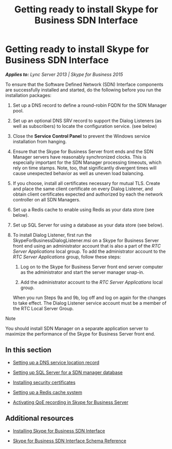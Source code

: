 ﻿---
title: Getting ready to install Skype for Business SDN Interface
TOCTitle: Getting ready to install Skype for Business SDN Interface
ms:assetid: c5b5083a-a25e-4409-a496-2616bb2b15a2
ms:mtpsurl: https://msdn.microsoft.com/en-us/library/Dn785199(v=office.16)
ms:contentKeyID: 65258661
ms.date: 02/27/2017
mtps_version: v=office.16
---

# Getting ready to install Skype for Business SDN Interface


_**Applies to:** Lync Server 2013 | Skype for Business 2015_

To ensure that the Software Defined Network (SDN) Interface components are successfully installed and started, do the following before you run the installation packages:

1.  Set up a DNS record to define a round-robin FQDN for the SDN Manager pool.

2.  Set up an optional DNS SRV record to support the Dialog Listeners (as well as subscribers) to locate the configuration service. (see below)

3.  Close the **Service Control Panel** to prevent the Windows service installation from hanging.

4.  Ensure that the Skype for Business Server front ends and the SDN Manager servers have reasonably synchronized clocks. This is especially important for the SDN Manager processing timeouts, which rely on time stamps. Note, too, that significantly divergent times will cause unexpected behavior as well as uneven load balancing.

5.  If you choose, install all certificates necessary for mutual TLS. Create and place the same client certificate on every Dialog Listener, and obtain client certificates expected and authorized by each the network controller on all SDN Managers.

6.  Set up a Redis cache to enable using Redis as your data store (see below).

7.  Set up SQL Server for using a database as your data store (see below).

8.  To install Dialog Listener, first run the SkypeForBusinessDialogListener.msi on a Skype for Business Server front end using an administrator account that is also a part of the *RTC Server Applications* local group. To add the administrator account to the *RTC Server Applications* group, follow these steps:
    
    1.  Log on to the Skype for Business Server front end server computer as the administrator and start the server manager snap-in.
    
    2.  Add the administrator account to the *RTC Server Applications* local group.
    
    When you run Steps 9a and 9b, log off and log on again for the changes to take effect. The Dialog Listener service account must be a member of the RTC Local Server Group.


> [!NOTE]
> <P>You should install SDN Manager on a separate application server to maximize the performance of the Skype for Business Server front end.</P>



## In this section

  - [Setting up a DNS service location record](setting-up-a-dns-service-location-record.md)

  - [Setting up SQL Server for a SDN manager database](setting-up-sql-server-for-a-sdn-manager-database.md)

  - [Installing security certificates](installing-security-certificates.md)

  - [Setting up a Redis cache system](setting-up-a-redis-cache-system.md)

  - [Activating QoE recording in Skype for Business Server](activating-qoe-recording-in-skype-for-business-server.md)

## Additional resources

  - [Installing Skype for Business SDN Interface](installing-skype-for-business-sdn-interface.md)

  - [Skype for Business SDN Interface Schema Reference](skype-for-business-sdn-interface-schema-reference.md)

